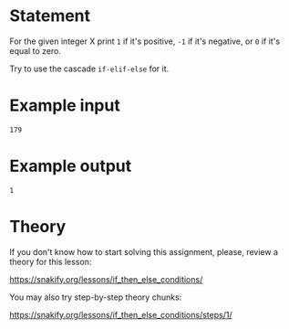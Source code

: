 # Statement

For the given integer X print `1` if it's positive, `-1` if it's negative, or `0` if it's equal to zero.

Try to use the cascade `if-elif-else` for it.

# Example input

```
179
```

# Example output

```
1
```

# Theory

If you don't know how to start solving this assignment, please, review a theory for this lesson:

https://snakify.org/lessons/if_then_else_conditions/

You may also try step-by-step theory chunks:

https://snakify.org/lessons/if_then_else_conditions/steps/1/